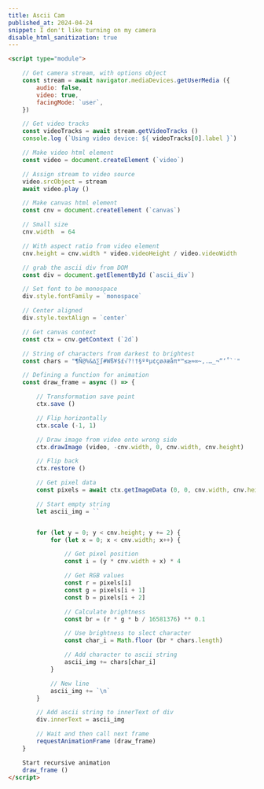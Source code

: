 ```yaml
---
title: Ascii Cam
published_at: 2024-04-24
snippet: I don't like turning on my camera
disable_html_sanitization: true
---
```



<div id="ascii_div"></div>

<script type="module">

   // git camera stream, with options object   
   const stream = await navigator.mediaDevices.getUserMedia ({ 
      audio: false,
      video: true,
      facingMode: `user`,
   })

   // get video tracks
   const videoTracks = await stream.getVideoTracks ()
   console.log (`Using video device: ${ videoTracks[0].label }`)

   // make video html element
   const video = document.createElement (`video`)

   // assign stream to video source
   video.srcObject = stream
   await video.play ()

   // make canvas html element
   const cnv = document.createElement (`canvas`)

   // small size
   cnv.width  = 64

   // with aspect ratio from video html element
   cnv.height = cnv.width * video.videoHeight / video.videoWidth

   // grab the ascii div from DOM
   const div = document.getElementById (`ascii_div`)

   // set font to be monospace
   div.style.fontFamily = `monospace`

   // center aligned
   div.style.textAlign = `center`

   // get canvas context
   const ctx = cnv.getContext (`2d`)

   // string of characters from dark - bright
   const chars = "¶Ñ@%&∆∑∫#Wß¥$£√?!†§ºªµ¢çø∂æåπ*™≤≥≈∞~,.…_¬“‘˚`˙"

   // defining a function for animation
   const draw_frame = async () => {

      // tranformation save point
      ctx.save ()

      // flip horizontally
      ctx.scale (-1, 1)

      // draw image from video onto wrong side
      ctx.drawImage (video, -cnv.width, 0, cnv.width, cnv.height)

      // flip back
      ctx.restore ()

      // get pixel data
      const pixels = await ctx.getImageData (0, 0, cnv.width, cnv.height).data

      // start empty ascii string
      let ascii_img = ``


      for (let y = 0; y < cnv.height; y += 2) {
         for (let x = 0; x < cnv.width; x++) {

            // get pixel position
            const i = (y * cnv.width + x) * 4

            // get rgb values
            const r = pixels[i]
            const g = pixels[i + 1]
            const b = pixels[i + 2]

            // calculate brightness
            const br = (r * g * b / 16581376) ** 0.1

            // use brightness to select character
            const char_i = Math.floor (br * chars.length)

            // add character to ascii string
            ascii_img += chars[char_i]
         }

         // new line 
         ascii_img += `\n`
      }

      // add ascii string to innerText of div
      div.innerText = ascii_img

      // wait and then call next frame
      requestAnimationFrame (draw_frame)
   }

   // start recursive animation
   draw_frame ()
</script>

```html
<script type="module">

    // Get camera stream, with options object
    const stream = await navigator.mediaDevices.getUserMedia ({ 
        audio: false,
        video: true,
        facingMode: `user`,
    })

    // Get video tracks
    const videoTracks = await stream.getVideoTracks ()
    console.log (`Using video device: ${ videoTracks[0].label }`)

    // Make video html element
    const video = document.createElement (`video`)

    // Assign stream to video source
    video.srcObject = stream
    await video.play ()

    // Make canvas html element
    const cnv = document.createElement (`canvas`)

    // Small size
    cnv.width  = 64

    // With aspect ratio from video element
    cnv.height = cnv.width * video.videoHeight / video.videoWidth

    // grab the ascii div from DOM
    const div = document.getElementById (`ascii_div`)

    // Set font to be monospace
    div.style.fontFamily = `monospace`

    // Center aligned
    div.style.textAlign = `center`

    // Get canvas context
    const ctx = cnv.getContext (`2d`)

    // String of characters from darkest to brightest
    const chars = "¶Ñ@%&∆∑∫#Wß¥$£√?!†§ºªµ¢çø∂æåπ*™≤≥≈∞~,.…_¬“‘˚`˙"

    // Defining a function for animation
    const draw_frame = async () => {

        // Transformation save point
        ctx.save ()

        // Flip horizontally
        ctx.scale (-1, 1)

        // Draw image from video onto wrong side
        ctx.drawImage (video, -cnv.width, 0, cnv.width, cnv.height)

        // Flip back
        ctx.restore ()

        // Get pixel data
        const pixels = await ctx.getImageData (0, 0, cnv.width, cnv.height).data

        // Start empty string
        let ascii_img = ``


        for (let y = 0; y < cnv.height; y += 2) {
            for (let x = 0; x < cnv.width; x++) {

                // Get pixel position
                const i = (y * cnv.width + x) * 4

                // Get RGB values
                const r = pixels[i]
                const g = pixels[i + 1]
                const b = pixels[i + 2]

                // Calculate brightness
                const br = (r * g * b / 16581376) ** 0.1

                // Use brightness to slect character
                const char_i = Math.floor (br * chars.length)

                // Add character to ascii string
                ascii_img += chars[char_i]
            }

            // New line
            ascii_img += `\n`
        }

        // Add ascii string to innerText of div
        div.innerText = ascii_img

        // Wait and then call next frame
        requestAnimationFrame (draw_frame)
    }

    Start recursive animation
    draw_frame ()
</script>
```